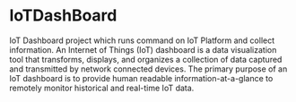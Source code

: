 # IoTDashBoard
IoT Dashboard project which runs command on IoT Platform and collect information.
An Internet of Things (IoT) dashboard is a data visualization tool that transforms, displays, and organizes a collection of data captured and transmitted by network connected devices. The primary purpose of an IoT dashboard is to provide human readable information-at-a-glance to remotely monitor historical and real-time IoT data.
